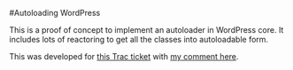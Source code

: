 #Autoloading WordPress

This is a proof of concept to implement an autoloader in WordPress core.  It includes lots of reactoring to get all the classes into autoloadable form.

This was developed for [this Trac ticket](https://core.trac.wordpress.org/ticket/36335) with [my comment here](https://core.trac.wordpress.org/ticket/36335#comment:200).
